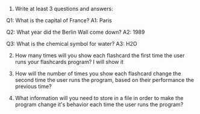 1. Write at least 3 questions and answers:

Q1: What is the capital of France?
A1: Paris

Q2: What year did the Berlin Wall come down?
A2: 1989

Q3: What is the chemical symbol for water?
A3: H2O

2. How many times will you show each flashcard the first time the user runs your flashcards program?
I will show it 

3. How will the number of times you show each flashcard change the second time the user runs the program, based on their performance the previous time?

4. What information will you need to store in a file in order to make the program change it's behavior each time the user runs the program?


